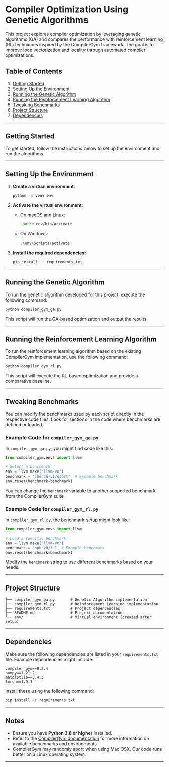 # Compiler Optimization Using Genetic Algorithms

This project explores compiler optimization by leveraging genetic algorithms (GA) and compares the performance with reinforcement learning (RL) techniques inspired by the CompilerGym framework. The goal is to improve loop vectorization and locality through automated compiler optimizations.

## Table of Contents

1. [Getting Started](#getting-started)
2. [Setting Up the Environment](#setting-up-the-environment)
3. [Running the Genetic Algorithm](#running-the-genetic-algorithm)
4. [Running the Reinforcement Learning Algorithm](#running-the-reinforcement-learning-algorithm)
5. [Tweaking Benchmarks](#tweaking-benchmarks)
6. [Project Structure](#project-structure)
7. [Dependencies](#dependencies)

---

## Getting Started

To get started, follow the instructions below to set up the environment and run the algorithms.

---

## Setting Up the Environment

1. **Create a virtual environment**:

   ```bash
   python -m venv env
   ```

2. **Activate the virtual environment**:

   - On macOS and Linux:
     ```bash
     source env/bin/activate
     ```
   - On Windows:
     ```bash
     .\env\Scripts\activate
     ```

3. **Install the required dependencies**:

   ```bash
   pip install -r requirements.txt
   ```

---

## Running the Genetic Algorithm

To run the genetic algorithm developed for this project, execute the following command:

```bash
python compiler_gym_ga.py
```

This script will run the GA-based optimization and output the results.

---

## Running the Reinforcement Learning Algorithm

To run the reinforcement learning algorithm based on the existing CompilerGym implementation, use the following command:

```bash
python compiler_gym_rl.py
```

This script will execute the RL-based optimization and provide a comparative baseline.

---

## Tweaking Benchmarks

You can modify the benchmarks used by each script directly in the respective code files. Look for sections in the code where benchmarks are defined or loaded.

### Example Code for `compiler_gym_ga.py`

In `compiler_gym_ga.py`, you might find code like this:

```python
from compiler_gym.envs import llvm

# Select a benchmark
env = llvm.make("llvm-v0")
benchmark = "cbench-v1/qsort"  # Example benchmark
env.reset(benchmark=benchmark)
```

You can change the `benchmark` variable to another supported benchmark from the CompilerGym suite.

### Example Code for `compiler_gym_rl.py`

In `compiler_gym_rl.py`, the benchmark setup might look like:

```python
from compiler_gym.envs import llvm

# Load a specific benchmark
env = llvm.make("llvm-v0")
benchmark = "npb-v0/is"  # Example benchmark
env.reset(benchmark=benchmark)
```

Modify the `benchmark` string to use different benchmarks based on your needs.

---

## Project Structure

```
├── compiler_gym_ga.py       # Genetic Algorithm implementation
├── compiler_gym_rl.py       # Reinforcement Learning implementation
├── requirements.txt         # Project dependencies
├── README.md                # Project documentation
└── env/                     # Virtual environment (created after setup)
```

---

## Dependencies

Make sure the following dependencies are listed in your `requirements.txt` file. Example dependencies might include:

```plaintext
compiler_gym==0.2.4
numpy==1.21.2
matplotlib==3.4.3
torch==1.9.1
```

Install these using the following command:

```bash
pip install -r requirements.txt
```

---

## Notes

- Ensure you have **Python 3.8 or higher** installed.
- Refer to the [CompilerGym documentation](https://compiler.ai/) for more information on available benchmarks and environments.
- CompilerGym may randomly abort when using Mac OSX. Our code runs better on a Linux operating system.

---
